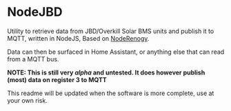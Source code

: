 # NodeJBD

Utility to retrieve data from JBD/Overkill Solar BMS units and publish it to MQTT, written in NodeJS, Based on [NodeRenogy](https://github.com/mickwheelz/NodeRenogy).

Data can then be surfaced in Home Assistant, or anything else that can read from a MQTT bus.

**NOTE: This is still very *alpha* and untested. It does however publish (most) data on register 3 to MQTT**

This readme will be updated when the software is more complete, use at your own risk.